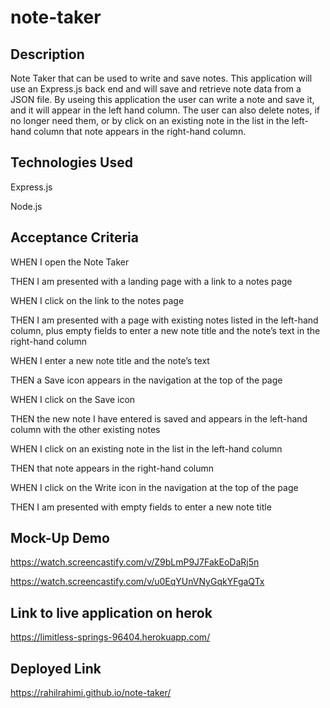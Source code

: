 # note-taker

## Description
Note Taker that can be used to write and save notes. This application will use an Express.js back end and will save and retrieve note data from a JSON file. By useing this application the user can write a note and save it, and it will appear in the left hand column. The user can also delete notes, if no longer need them, or by click on an existing note in the list in the left-hand column that note appears in the right-hand column.
 

## Technologies Used
Express.js

Node.js

## Acceptance Criteria
WHEN I open the Note Taker

THEN I am presented with a landing page with a link to a notes page

WHEN I click on the link to the notes page

THEN I am presented with a page with existing notes listed in the left-hand column, plus empty fields to enter a new note title and the note’s 
text in the right-hand column

WHEN I enter a new note title and the note’s text

THEN a Save icon appears in the navigation at the top of the page

WHEN I click on the Save icon

THEN the new note I have entered is saved and appears in the left-hand column with the other existing notes

WHEN I click on an existing note in the list in the left-hand column

THEN that note appears in the right-hand column

WHEN I click on the Write icon in the navigation at the top of the page

THEN I am presented with empty fields to enter a new note title

## Mock-Up Demo
https://watch.screencastify.com/v/Z9bLmP9J7FakEoDaRj5n

https://watch.screencastify.com/v/u0EqYUnVNyGqkYFgaQTx

## Link to live application on herok
https://limitless-springs-96404.herokuapp.com/

## Deployed Link
https://rahilrahimi.github.io/note-taker/